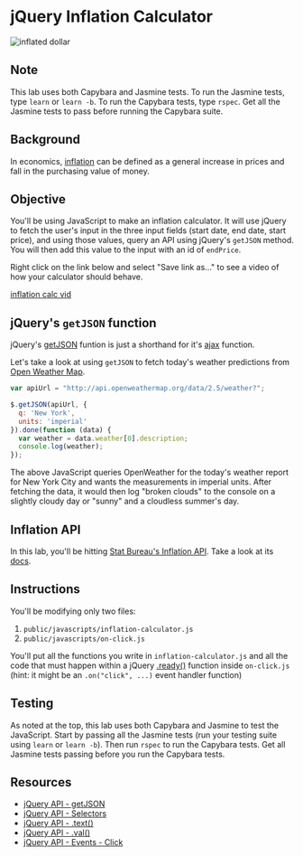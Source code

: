 # jQuery Inflation Calculator

![inflated dollar](https://s3-us-west-2.amazonaws.com/web-dev-readme-photos/js/inflation.jpg)

## Note

This lab uses both Capybara and Jasmine tests. To run the Jasmine tests, type `learn` or `learn -b`. To run the Capybara tests, type `rspec`. Get all the Jasmine tests to pass before running the Capybara suite.

## Background

In economics, [inflation](http://en.wikipedia.org/wiki/Inflation) can be defined as a general increase in prices and fall in the purchasing value of money.

## Objective

You'll be using JavaScript to make an inflation calculator. It will use jQuery to fetch the user's input in the three input fields (start date, end date, start price), and using those values, query an API using jQuery's `getJSON` method. You will then add this value to the input with an id of `endPrice`.

Right click on the link below and select "Save link as..." to see a video of how your calculator should behave.

[inflation calc vid](https://s3-us-west-2.amazonaws.com/web-dev-readme-photos/js/inflation-calc.mp4)

## jQuery's `getJSON` function

jQuery's [getJSON](http://api.jquery.com/jquery.getjson/) funtion is just a shorthand for it's [ajax](http://api.jquery.com/jquery.ajax/) function.

Let's take a look at using `getJSON` to fetch today's weather predictions from [Open Weather Map](http://openweathermap.org/current). 

```javascript
var apiUrl = "http://api.openweathermap.org/data/2.5/weather?";

$.getJSON(apiUrl, {
  q: 'New York',
  units: 'imperial'
}).done(function (data) {
  var weather = data.weather[0].description;
  console.log(weather);
});
```

The above JavaScript queries OpenWeather for the today's weather report for New York City and wants the measurements in imperial units. After fetching the data, it would then log "broken clouds" to the console on a slightly cloudy day or "sunny" and a cloudless summer's day. 

## Inflation API

In this lab, you'll be hitting [Stat Bureau's Inflation API](https://www.statbureau.org/en/inflation-api). Take a look at its [docs](https://www.statbureau.org/en/inflation-api). 

## Instructions

You'll be modifying only two files:

1. `public/javascripts/inflation-calculator.js`
2. `public/javascripts/on-click.js`

You'll put all the functions you write in `inflation-calculator.js` and all the code that must happen within a jQuery [.ready()](https://api.jquery.com/ready/) function inside `on-click.js` (hint: it might be an `.on("click", ...)` event handler function)

## Testing

As noted at the top, this lab uses both Capybara and Jasmine to test the JavaScript. Start by passing all the Jasmine tests (run your testing suite using `learn` or `learn -b`). Then run `rspec` to run the Capybara tests. Get all Jasmine tests passing before you run the Capybara tests.

## Resources

* [jQuery API - getJSON](http://api.jquery.com/jquery.getjson/)
* [jQuery API - Selectors](http://api.jquery.com/category/selectors/)
* [jQuery API - .text()](http://api.jquery.com/text/)
* [jQuery API - .val()](https://api.jquery.com/val/)
* [jQuery API - Events - Click](http://api.jquery.com/click/)
